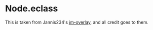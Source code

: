 # Node.eclass
This is taken from Jannis234's [jm-overlay](https://github.com/Jannis234/jm-overlay), and all credit goes to them.
